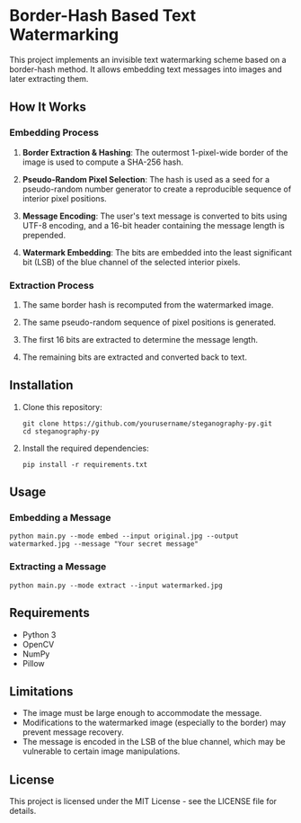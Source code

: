 # Border-Hash Based Text Watermarking

This project implements an invisible text watermarking scheme based on a border-hash method. It allows embedding text messages into images and later extracting them.

## How It Works

### Embedding Process

1. **Border Extraction & Hashing**: The outermost 1-pixel-wide border of the image is used to compute a SHA-256 hash.
   
2. **Pseudo-Random Pixel Selection**: The hash is used as a seed for a pseudo-random number generator to create a reproducible sequence of interior pixel positions.
   
3. **Message Encoding**: The user's text message is converted to bits using UTF-8 encoding, and a 16-bit header containing the message length is prepended.
   
4. **Watermark Embedding**: The bits are embedded into the least significant bit (LSB) of the blue channel of the selected interior pixels.

### Extraction Process

1. The same border hash is recomputed from the watermarked image.
   
2. The same pseudo-random sequence of pixel positions is generated.
   
3. The first 16 bits are extracted to determine the message length.
   
4. The remaining bits are extracted and converted back to text.

## Installation

1. Clone this repository:
   ```
   git clone https://github.com/yourusername/steganography-py.git
   cd steganography-py
   ```

2. Install the required dependencies:
   ```
   pip install -r requirements.txt
   ```

## Usage

### Embedding a Message

```
python main.py --mode embed --input original.jpg --output watermarked.jpg --message "Your secret message"
```

### Extracting a Message

```
python main.py --mode extract --input watermarked.jpg
```

## Requirements

- Python 3
- OpenCV
- NumPy
- Pillow

## Limitations

- The image must be large enough to accommodate the message.
- Modifications to the watermarked image (especially to the border) may prevent message recovery.
- The message is encoded in the LSB of the blue channel, which may be vulnerable to certain image manipulations.

## License

This project is licensed under the MIT License - see the LICENSE file for details.
